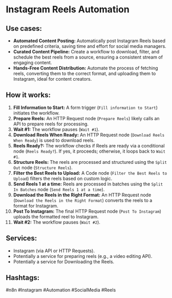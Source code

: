 # Instagram Reels Automation

## Use cases:

- **Automated Content Posting:** Automatically post Instagram Reels based on predefined criteria, saving time and effort for social media managers.
- **Curated Content Pipeline:** Create a workflow to download, filter, and schedule the best reels from a source, ensuring a consistent stream of engaging content.
- **Hands-Free Content Distribution:** Automate the process of fetching reels, converting them to the correct format, and uploading them to Instagram, ideal for content creators.

## How it works:

1.  **Fill Information to Start:** A form trigger (`Fill information to Start`) initiates the workflow.
2.  **Prepare Reels:** An HTTP Request node (`Prepare Reels`) likely calls an API to prepare reels for processing.
3.  **Wait #1:** The workflow pauses (`Wait #1`).
4.  **Download Reels When Ready:** An HTTP Request node (`Download Reels When Ready`) is used to download reels.
5.  **Reels Ready?:** The workflow checks if Reels are ready via a conditional node (`Reels Ready?`). If yes, it proceeds; otherwise, it loops back to `Wait #1`.
6.  **Structure Reels:** The reels are processed and structured using the `Split Out` node (`Structure Reels`).
7.  **Filter the Best Reels to Upload:** A Code node (`Filter the Best Reels to Upload`) filters the reels based on custom logic.
8.  **Send Reels 1 at a time:** Reels are processed in batches using the `Split In Batches` node (`Send Reels 1 at a time`).
9.  **Download the Reels in the Right Format:** An HTTP Request node (`Download the Reels in the Right Format`) converts the reels to a format for Instagram.
10. **Post To Instagram:** The final HTTP Request node (`Post To Instagram`) uploads the formatted reel to Instagram.
11. **Wait #2:** The workflow pauses (`Wait #2`).

## Services:

-   Instagram (via API or HTTP Requests).
-   Potentially a service for preparing reels (e.g., a video editing API).
-   Potentially a service for Downloading the Reels.

## Hashtags:

#n8n #Instagram #Automation #SocialMedia #Reels
